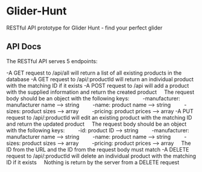 # Glider-Hunt
RESTful API prototype for Glider Hunt - find your perfect glider

## API Docs

The RESTful API serves 5 endpoints:

-A GET request to /api/all will return a list of all existing products in the database
-A GET request to /api/:productId will return an individual product with the matching ID if it exists
-A POST request to /api will add a product with the supplied information and return the created product
&nbsp;&nbsp;&nbsp;&nbsp;The request body should be an object with the following keys:
&nbsp;&nbsp;&nbsp;&nbsp;&nbsp;&nbsp;&nbsp;&nbsp;-manufacturer: manufacturer name --> string
&nbsp;&nbsp;&nbsp;&nbsp;&nbsp;&nbsp;&nbsp;&nbsp;-name: product name --> string
&nbsp;&nbsp;&nbsp;&nbsp;&nbsp;&nbsp;&nbsp;&nbsp;-sizes: product sizes --> array
&nbsp;&nbsp;&nbsp;&nbsp;&nbsp;&nbsp;&nbsp;&nbsp;-pricing: product prices --> array
-A PUT request to /api/:productId will edit an existing product with the matching ID and return the updated product
&nbsp;&nbsp;&nbsp;&nbsp;The request body should be an object with the following keys:
&nbsp;&nbsp;&nbsp;&nbsp;&nbsp;&nbsp;&nbsp;&nbsp;-id: product ID --> string
&nbsp;&nbsp;&nbsp;&nbsp;&nbsp;&nbsp;&nbsp;&nbsp;-manufacturer: manufacturer name --> string
&nbsp;&nbsp;&nbsp;&nbsp;&nbsp;&nbsp;&nbsp;&nbsp;-name: product name --> string
&nbsp;&nbsp;&nbsp;&nbsp;&nbsp;&nbsp;&nbsp;&nbsp;-sizes: product sizes --> array
&nbsp;&nbsp;&nbsp;&nbsp;&nbsp;&nbsp;&nbsp;&nbsp;-pricing: product prices --> array
&nbsp;&nbsp;&nbsp;&nbsp;The ID from the URL and the ID from the request body must match
-A DELETE request to /api/:productId will delete an individual product with the matching ID if it exists
&nbsp;&nbsp;&nbsp;&nbsp;Nothing is return by the server from a DELETE request
